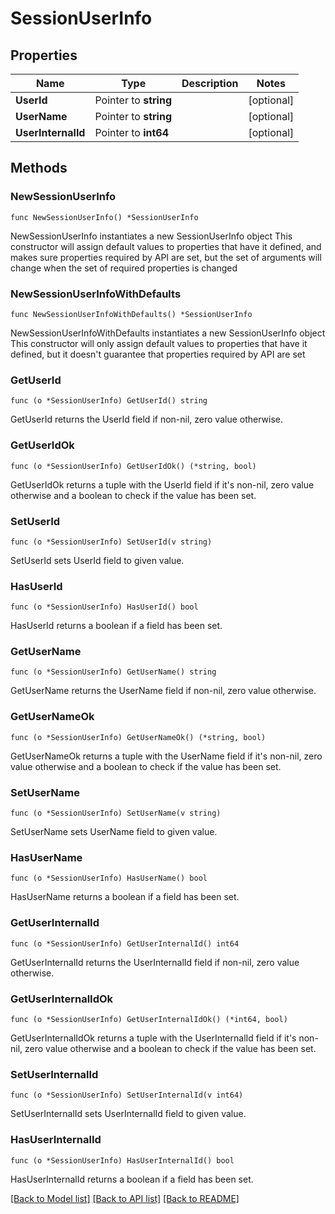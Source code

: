 # SessionUserInfo

## Properties

Name | Type | Description | Notes
------------ | ------------- | ------------- | -------------
**UserId** | Pointer to **string** |  | [optional] 
**UserName** | Pointer to **string** |  | [optional] 
**UserInternalId** | Pointer to **int64** |  | [optional] 

## Methods

### NewSessionUserInfo

`func NewSessionUserInfo() *SessionUserInfo`

NewSessionUserInfo instantiates a new SessionUserInfo object
This constructor will assign default values to properties that have it defined,
and makes sure properties required by API are set, but the set of arguments
will change when the set of required properties is changed

### NewSessionUserInfoWithDefaults

`func NewSessionUserInfoWithDefaults() *SessionUserInfo`

NewSessionUserInfoWithDefaults instantiates a new SessionUserInfo object
This constructor will only assign default values to properties that have it defined,
but it doesn't guarantee that properties required by API are set

### GetUserId

`func (o *SessionUserInfo) GetUserId() string`

GetUserId returns the UserId field if non-nil, zero value otherwise.

### GetUserIdOk

`func (o *SessionUserInfo) GetUserIdOk() (*string, bool)`

GetUserIdOk returns a tuple with the UserId field if it's non-nil, zero value otherwise
and a boolean to check if the value has been set.

### SetUserId

`func (o *SessionUserInfo) SetUserId(v string)`

SetUserId sets UserId field to given value.

### HasUserId

`func (o *SessionUserInfo) HasUserId() bool`

HasUserId returns a boolean if a field has been set.

### GetUserName

`func (o *SessionUserInfo) GetUserName() string`

GetUserName returns the UserName field if non-nil, zero value otherwise.

### GetUserNameOk

`func (o *SessionUserInfo) GetUserNameOk() (*string, bool)`

GetUserNameOk returns a tuple with the UserName field if it's non-nil, zero value otherwise
and a boolean to check if the value has been set.

### SetUserName

`func (o *SessionUserInfo) SetUserName(v string)`

SetUserName sets UserName field to given value.

### HasUserName

`func (o *SessionUserInfo) HasUserName() bool`

HasUserName returns a boolean if a field has been set.

### GetUserInternalId

`func (o *SessionUserInfo) GetUserInternalId() int64`

GetUserInternalId returns the UserInternalId field if non-nil, zero value otherwise.

### GetUserInternalIdOk

`func (o *SessionUserInfo) GetUserInternalIdOk() (*int64, bool)`

GetUserInternalIdOk returns a tuple with the UserInternalId field if it's non-nil, zero value otherwise
and a boolean to check if the value has been set.

### SetUserInternalId

`func (o *SessionUserInfo) SetUserInternalId(v int64)`

SetUserInternalId sets UserInternalId field to given value.

### HasUserInternalId

`func (o *SessionUserInfo) HasUserInternalId() bool`

HasUserInternalId returns a boolean if a field has been set.


[[Back to Model list]](../README.md#documentation-for-models) [[Back to API list]](../README.md#documentation-for-api-endpoints) [[Back to README]](../README.md)


